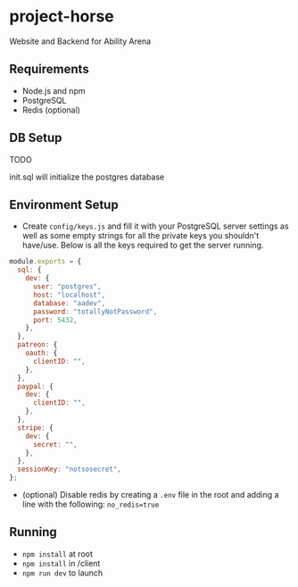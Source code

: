# project-horse

Website and Backend for Ability Arena

## Requirements

- Node.js and npm
- PostgreSQL
- Redis (optional)

## DB Setup

TODO

init.sql will initialize the postgres database

## Environment Setup

- Create `config/keys.js` and fill it with your PostgreSQL server settings as well as some empty strings for all the private keys you shouldn't have/use. Below is all the keys required to get the server running.

```js
module.exports = {
  sql: {
    dev: {
      user: "postgres",
      host: "localhost",
      database: "aadev",
      password: "totallyNotPassword",
      port: 5432,
    },
  },
  patreon: {
    oauth: {
      clientID: "",
    },
  },
  paypal: {
    dev: {
      clientID: "",
    },
  },
  stripe: {
    dev: {
      secret: "",
    },
  },
  sessionKey: "notsosecret",
};
```

- (optional) Disable redis by creating a `.env` file in the root and adding a line with the following: `no_redis=true`

## Running

- `npm install` at root
- `npm install` in /client
- `npm run dev` to launch
